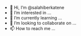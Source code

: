 - 👋 Hi, I’m @salahiberkatene
- 👀 I’m interested in ...
- 🌱 I’m currently learning ...
- 💞️ I’m looking to collaborate on ...
- 📫 How to reach me ...

<!---
salahiberkatene/salahiberkatene is a ✨ special ✨ repository because its `README.md` (this file) appears on your GitHub profile.
You can click the Preview link to take a look at your changes.
--->
